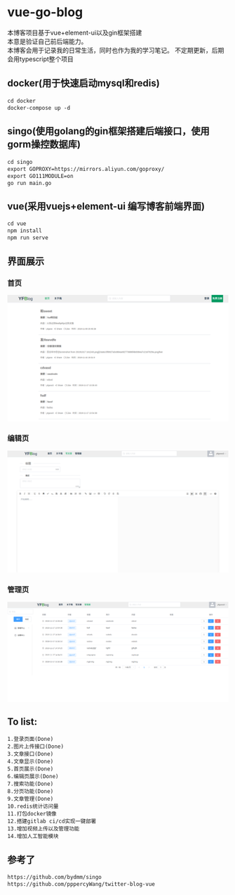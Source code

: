 # vue-go-blog
本博客项目基于vue+element-ui以及gin框架搭建<br>
本意是验证自己前后端能力。<br>
本博客会用于记录我的日常生活，同时也作为我的学习笔记。
不定期更新，后期会用typescript整个项目

## docker(用于快速启动mysql和redis)
    cd docker 
    docker-compose up -d
    
## singo(使用golang的gin框架搭建后端接口，使用gorm操控数据库)
    cd singo
    export GOPROXY=https://mirrors.aliyun.com/goproxy/
    export GO111MODULE=on
    go run main.go

## vue(采用vuejs+element-ui 编写博客前端界面)
    cd vue
    npm install
    npm run serve
    
## 界面展示
### 首页
![Alt text](./images/home.png)

### 编辑页
![Alt text](./images/editor.png)

### 管理页
![Alt text](./images/manage.png)

## To list:
    1.登录页面(Done)
    2.图片上传接口(Done)
    3.文章接口(Done)
    4.文章显示(Done)
    5.首页展示(Done)
    6.编辑页展示(Done)
    7.搜索功能(Done)
    8.分页功能(Done)
    9.文章管理(Done)
    10.redis统计访问量
    11.打包docker镜像
    12.搭建gitlab ci/cd实现一键部署
    13.增加视频上传以及管理功能
    14.增加人工智能模块



## 参考了
    https://github.com/bydmm/singo
    https://github.com/pppercyWang/twitter-blog-vue

